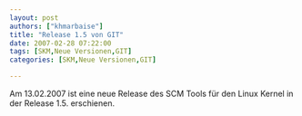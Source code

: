 ```yaml
---
layout: post
authors: ["khmarbaise"]
title: "Release 1.5 von GIT"
date: 2007-02-28 07:22:00
tags: [SKM,Neue Versionen,GIT]
categories: [SKM,Neue Versionen,GIT]

---
```

Am 13.02.2007 ist eine neue Release des SCM Tools für den Linux Kernel in der Release 1.5. erschienen. 
